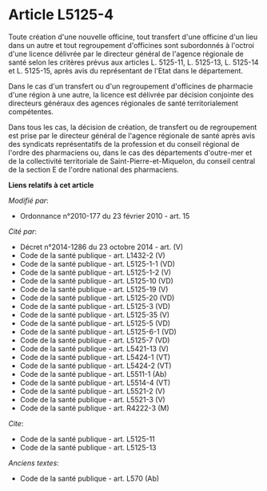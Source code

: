 # Article L5125-4

Toute création d'une nouvelle officine, tout transfert d'une officine d'un lieu dans un autre et tout regroupement
d'officines sont subordonnés à l'octroi d'une licence délivrée par le directeur général de l'agence régionale de santé selon
les critères prévus aux articles L. 5125-11, L. 5125-13, L. 5125-14 et L. 5125-15, après avis du représentant de l'Etat dans
le département. 

Dans le cas d'un transfert ou d'un regroupement d'officines de pharmacie d'une région à une autre, la licence est délivrée
par décision conjointe des directeurs généraux des agences régionales de santé territorialement compétentes. 

Dans tous les cas, la décision de création, de transfert ou de regroupement est prise par le directeur général de l'agence
régionale de santé après avis des syndicats représentatifs de la profession et du conseil régional de l'ordre des pharmaciens
ou, dans le cas des départements d'outre-mer et de la collectivité territoriale de Saint-Pierre-et-Miquelon, du conseil
central de la section E de l'ordre national des pharmaciens.

**Liens relatifs à cet article**

_Modifié par_:

  - Ordonnance n°2010-177 du 23 février 2010 - art. 15

_Cité par_:

  - Décret n°2014-1286 du 23 octobre 2014 - art. (V)
  - Code de la santé publique - art. L1432-2 (V)
  - Code de la santé publique - art. L5125-1-1 (VD)
  - Code de la santé publique - art. L5125-1-2 (V)
  - Code de la santé publique - art. L5125-10 (VD)
  - Code de la santé publique - art. L5125-19 (V)
  - Code de la santé publique - art. L5125-20 (VD)
  - Code de la santé publique - art. L5125-3 (VD)
  - Code de la santé publique - art. L5125-35 (V)
  - Code de la santé publique - art. L5125-5 (VD)
  - Code de la santé publique - art. L5125-6-1 (VD)
  - Code de la santé publique - art. L5125-7 (VD)
  - Code de la santé publique - art. L5421-13 (V)
  - Code de la santé publique - art. L5424-1 (VT)
  - Code de la santé publique - art. L5424-2 (VT)
  - Code de la santé publique - art. L5511-1 (Ab)
  - Code de la santé publique - art. L5514-4 (VT)
  - Code de la santé publique - art. L5521-2 (V)
  - Code de la santé publique - art. L5521-3 (V)
  - Code de la santé publique - art. R4222-3 (M)

_Cite_:

  - Code de la santé publique - art. L5125-11
  - Code de la santé publique - art. L5125-13

_Anciens textes_:

  - Code de la santé publique - art. L570 (Ab)
